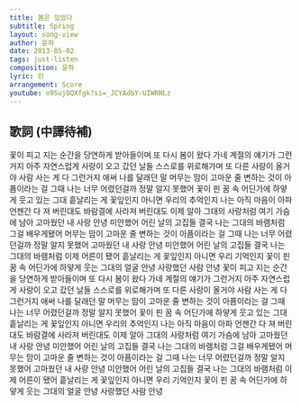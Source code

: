 ```yaml
---
title: 봄은 있었다
subtitle: Spring
layout: song-view
author: 윤하
date: 2013-05-02
tags: just-listen
composition: 윤하
lyric: 린
arrangement: Score
youtube: o9SujOQXfgk?si=_JCYAdbY-UIWRNLz
---
```


## 歌詞 (中譯待補)

꽃이 피고 지는 순간을
당연하게 받아들이며
또 다시 봄이 왔다 가네
계절의 얘기가 그런거지
아주 자연스럽게
사랑이 오고 갔던 날들
스스로를 위로해가며
또 다른 사랑이 올거야
사람 사는 게 다 그런거지
애써 나를 달래던 말
머무는 맘이 고마운 줄
변하는 것이 아픔이라는 걸
그때 나는 너무 어렸던걸까
정말 알지 못했어
꽃이 핀 꿈 속 어딘가에
하얗게 웃고 있는 그대
흩날리는 게 꽃잎인지
아니면 우리의 추억인지
나는 아직 마음이 아파
언젠간 다 져 버린대도
바람결에 사라져 버린대도
이제 알아 그대의 사랑처럼
여기 가슴에 남아
고마웠던 내 사랑 안녕
미안했어 어린 날의 고집들
결국 나는 그대의 바램처럼
그걸 배우게됐어
머무는 맘이 고마운 줄
변하는 것이 아픔이라는 걸
그때 나는 너무 어렸던걸까
정말 알지 못했어
고마웠던 내 사랑 안녕
미안했어 어린 날의 고집들
결국 나는 그대의 바램처럼
이제 어른이 됐어
흩날리는 게 꽃잎인지
아니면 우리 기억인지
꽃이 핀 꿈 속 어딘가에
하얗게 웃는 그대의 얼굴
안녕 사랑했던 사람 안녕
꽃이 피고 지는 순간을
당연하게 받아들이며
또 다시 봄이 왔다 가네
계절의 얘기가 그런거지
아주 자연스럽게
사랑이 오고 갔던 날들
스스로를 위로해가며
또 다른 사랑이 올거야
사람 사는 게 다 그런거지
애써 나를 달래던 말
머무는 맘이 고마운 줄
변하는 것이 아픔이라는 걸
그때 나는 너무 어렸던걸까
정말 알지 못했어
꽃이 핀 꿈 속 어딘가에
하얗게 웃고 있는 그대
흩날리는 게 꽃잎인지
아니면 우리의 추억인지
나는 아직 마음이 아파
언젠간 다 져 버린대도
바람결에 사라져 버린대도
이제 알아 그대의 사랑처럼
여기 가슴에 남아
고마웠던 내 사랑 안녕
미안했어 어린 날의 고집들
결국 나는 그대의 바램처럼
그걸 배우게됐어
머무는 맘이 고마운 줄
변하는 것이 아픔이라는 걸
그때 나는 너무 어렸던걸까
정말 알지 못했어
고마웠던 내 사랑 안녕
미안했어 어린 날의 고집들
결국 나는 그대의 바램처럼
이제 어른이 됐어
흩날리는 게 꽃잎인지
아니면 우리 기억인지
꽃이 핀 꿈 속 어딘가에
하얗게 웃는 그대의 얼굴
안녕 사랑했던 사람 안녕
